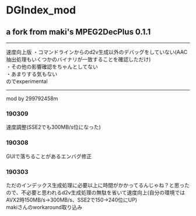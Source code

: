 ﻿# DGIndex_mod
## a fork from maki's MPEG2DecPlus 0.1.1
-------
速度向上版
・コマンドラインからのd2v生成以外のデバッグをしていない(AAC抽出処理もいくつかのバイナリが一致することを確認しただけ)  
・その他の影響確認をちゃんとしてない  
・あまりする気もない  
のでexperimental

-------
mod by 299792458m
### 190309
速度調整(SSE2でも300MB/s位になった)

### 190308
GUIで落ちることがあるエンバグ修正

### 190303
ただのインデックス生成処理に必要以上に時間がかかってるんじゃね？と思ったので、不必要と思われるd2v生成処理の無駄を省いて速度向上(自分の環境ではAVX2時150MB/s→300MB/s、SSE2で150→240位にUP)  
makiさんのworkaround取り込み

